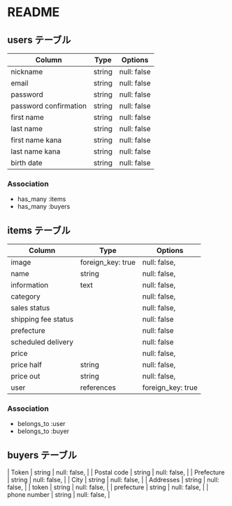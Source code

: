 # README

## users テーブル

| Column   | Type   | Options                 |
| -------- | ------ | -----------             |
| nickname | string | null: false             |
| email    | string | null: false             |
| password | string | null: false             |
| password confirmation | string | null: false|
|first name| string | null: false             |
|last name | string | null: false             |
| first name kana       | string | null: false|  
|  last name kana       | string | null: false|  
|birth date| string |              null: false|
 ### Association

- has_many :items
- has_many :buyers


## items テーブル

| Column     | Type       | Options             |
| ------     | ---------- | ------------        |
| image      | foreign_key: true | null: false, |
| name       | string     | null: false,        |
|information | text       | null: false,        |
|  category  |            | null: false,        |     
|sales status|            | null: false,        |
| shipping fee status |   | null: false         |
| prefecture  |           | null: false         |
| scheduled delivery |    | null: false         |
| price      |            | null: false,        |
| price half | string     | null: false,        |
| price out  | string     | null: false,        |
| user       |references  | foreign_key: true   |

### Association

- belongs_to :user
- belongs_to :buyer

##  buyers テーブル

| Token | string     | null: false,        |
| Postal code  | string     | null: false,        |
| Prefecture  | string     | null: false,        |
| City | string     | null: false,        |
| Addresses  | string     | null: false,        |
| token  | string     | null: false,        |
| prefecture  | string     | null: false,        |
| phone number | string     | null: false,        |